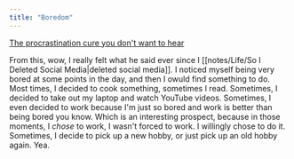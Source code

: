 ```yaml
---
title: "Boredom"
---
```

[The procrastination cure you don't want to hear](https://www.youtube.com/watch?v=iow5V3Qlvwo&t=561s)

From this, wow, I really felt what he said ever since I [[notes/Life/So I Deleted Social Media|deleted social media]]. I noticed myself being very bored at some points in the day, and then I owuld find something to do. Most times, I decided to cook something, sometimes I read. Sometimes, I decided to take out my laptop and watch YouTube videos. Sometimes, I even decided to work because I'm just so bored and work is better than being bored you know. Which is an interesting prospect, because in those moments, I *chose* to work, I wasn't forced to work. I willingly chose to do it. Sometimes, I decide to pick up a new hobby, or just pick up an old hobby again. Yea.